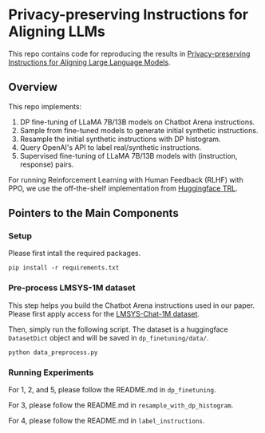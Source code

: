 # Privacy-preserving Instructions for Aligning LLMs

This repo contains code for reproducing the results in [Privacy-preserving Instructions for Aligning Large Language Models](https://arxiv.org/abs/2402.13659).

## Overview

This repo implements:
1. DP fine-tuning of LLaMA 7B/13B models on Chatbot Arena instructions.
2. Sample from fine-tuned models to generate initial synthetic instructions.
3. Resample the initial synthetic instructions with DP histogram.
4. Query OpenAI's API to label real/synthetic instructions.
5. Supervised fine-tuning of LLaMA 7B/13B models with (instruction, response) pairs.

For running Reinforcement Learning with Human Feedback (RLHF) with PPO, we use the off-the-shelf implementation from [Huggingface TRL](https://github.com/huggingface/trl).

## Pointers to the Main Components

### Setup

Please first intall the required packages.
```
pip install -r requirements.txt
```

### Pre-process LMSYS-1M dataset

This step helps you build the Chatbot Arena instructions used in our paper. Please first apply access for the [LMSYS-Chat-1M dataset](https://huggingface.co/datasets/lmsys/lmsys-chat-1m).

Then, simply run the following script. The dataset is a huggingface ```DatasetDict``` object and will be saved in ```dp_finetuning/data/```.
```
python data_preprocess.py
```

### Running Experiments

For 1, 2, and 5, please follow the README.md in ```dp_finetuning```.

For 3, please follow the README.md in ```resample_with_dp_histogram```.

For 4, please follow the README.md in ```label_instructions```.



